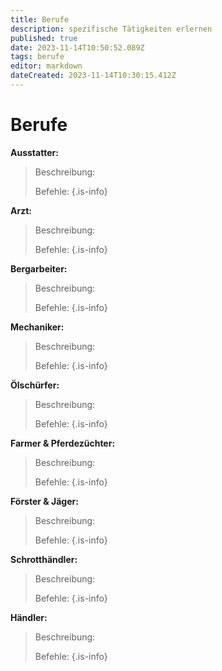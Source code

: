```yaml
---
title: Berufe
description: spezifische Tätigkeiten erlernen
published: true
date: 2023-11-14T10:50:52.089Z
tags: berufe
editor: markdown
dateCreated: 2023-11-14T10:30:15.412Z
---
```


# Berufe

**Ausstatter:**

> Beschreibung:
> 
> Befehle:
{.is-info}




**Arzt:**

> Beschreibung:
>  
> Befehle:
{.is-info}




**Bergarbeiter:**
 
> Beschreibung:
>  
> Befehle:
{.is-info}



 
**Mechaniker:**

> Beschreibung:
>  
> Befehle:
{.is-info}




**Ölschürfer:**
 
> Beschreibung:
>  
> Befehle:
{.is-info}




**Farmer & Pferdezüchter:**
 
> Beschreibung:
> 
> Befehle:
{.is-info}




**Förster & Jäger:**

> Beschreibung:
>  
> Befehle:
{.is-info}




**Schrotthändler:**
 
> Beschreibung:
>  
> Befehle:
{.is-info}


 

**Händler:**

> Beschreibung:
>  
> Befehle:
{.is-info}

